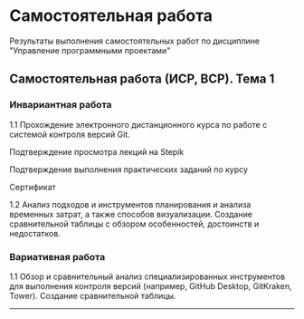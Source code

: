 # Самостоятельная работа
Результаты выполнения самостоятельных работ по дисциплине "Управление программными проектами"

## Самостоятельная работа (ИСР, ВСР). Тема 1

### Инвариантная работа

1.1 Прохождение электронного дистанционного курса по работе с системой контроля версий Git.

Подтверждение просмотра лекций на Stepik

Подтверждение выполнения практических заданий по курсу 

Сертификат

1.2  Анализ подходов и инструментов планирования и анализа временных затрат, а также способов визуализации. Создание сравнительной таблицы с обзором особенностей, достоинств и недостатков.

[Сравнительная таблица]: https://github.com/vektoririna/independent_student_work/blob/main/%D0%98%D0%A1%D0%A0%201.2%2C%20%D1%82%D0%B5%D0%BC%D0%B0%201%2C%20%D0%A1%D0%BE%D1%80%D0%BE%D0%BA%D0%B8%D0%BD%D0%B0%20%D0%98%D1%80%D0%B8%D0%BD%D0%B0.pdf	"Просмотр"

### Вариативная работа

1.1 Обзор и сравнительный анализ специализированных инструментов для выполнения контроля версий (например, GitHub Desktop, GitKraken, Tower). Создание сравнительной таблицы.

[Сравнительная таблица]: https://github.com/vektoririna/independent_student_work/blob/main/%D0%92%D0%A1%D0%A0%201.1%2C%20%D1%82%D0%B5%D0%BC%D0%B0%201%2C%20%D0%A1%D0%BE%D1%80%D0%BE%D0%BA%D0%B8%D0%BD%D0%B0%20%D0%98%D1%80%D0%B8%D0%BD%D0%B0.pdf	"Просмотр"

------

